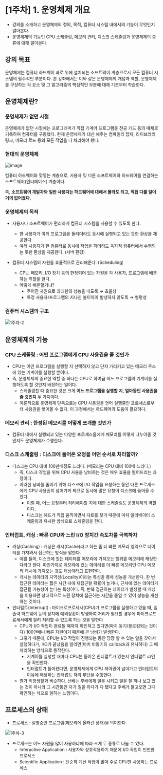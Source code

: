 # [1주차] 1. 운영체제 개요

- 강의를 소개하고 운영체제의 정의, 목적, 컴퓨터 시스템 내에서의 기능이 무엇인지 알아본다.
- 운영체제의 기능인 CPU 스케줄링, 메모리 관리, 디스크 스케줄링과 운영체제의 종류에 대해 알아본다.

## 강의 목표

운영체제는 컴퓨터 하드웨어 바로 위에 설치되는 소프트웨어 계층으로서 모든 컴퓨터 시스템의 필수적인 부분이다. 본 강좌에서는 이와 같은 운영체제의 개념과 역할, 운영체제를 구성하는 각 요소 및 그 알고리즘의 핵심적인 부분에 대해 기초부터 학습한다.

## 운영체제란?

### 운영체제가 없던 시절

운영체제가 없던 시절에는 프로그래머가 직접 기계어 프로그램을 천공 카드 등의 매체로 기록하여 컴퓨터를 구동했다. 현재 운영체제가 대신 해주는 컴파일러 탑재, 라이브러리 링크, 메모리 로드 등의 모든 작업을 다 처리해야 했다. 

### 현대의 운영체제

![image](https://user-images.githubusercontent.com/54302155/152673209-d783e76d-00b7-4ffd-b11c-db49de862356.png)


컴퓨터 하드웨어와 맞닿는 계층으로, 사용자 및 다른 소프트웨어와 하드웨어를 연결하는 소프트웨어(인터페이스) 계층이다.

즉, **소프트웨어 개발자와 일반 사용자는 하드웨어에 대해서 몰라도 되고, 직접 다룰 일이 거의 없어졌다.**

### 운영체제의 목적

- 사용자나 소프트웨어가 편리하게 컴퓨터 시스템을 사용할 수 있도록 한다.
    - 한 사용자가 여러 프로그램을 돌리더라도 동시에 실행되고 있는 듯한 환상을 제공한다.
    - 여러 사용자가 한 컴퓨터로 동시에 작업을 하더라도 독자적 컴퓨터에서 수행되는 듯한 환상을 제공한다. (서버 환경)

- 컴퓨터 시스템의 자원을 효율적으로 관리해준다. (Scheduling)
    - CPU, 메모리, I/O 장치 등의 한정되어 있는 자원을 각 사용자, 프로그램에 배분하는 역할을 한다.
    - 어떻게 배분할거냐?
        - 주어진 자원으로 최대한의 성능을 내도록 → 효율성
        - 특정 사용자/프로그램의 지나친 불이익이 발생하지 않도록 → 형평성

### 컴퓨터 시스템의 구조

![1주차-2](https://user-images.githubusercontent.com/54302155/152672997-f0dcc966-8e86-4d00-812b-28af40d53a91.jpg)

## 운영체제의 기능

### CPU 스케줄링 : 어떤 프로그램에게 CPU 사용권을 줄 것인가

- CPU는 어떤 프로그램을 실행할 지 선택하지 않고 단지 가리키고 있는 메모리 주소에 있는 기계어를 실행할 뿐이다.
- 즉, 운영체제의 중요한 역할 중 하나는 CPU로 하여금 어느 프로그램의 기계어를 실행하도록 할 것인지 배정하는 일이다.
    - 스케줄링할 때 중요한 것은 크게 **어느 프로그램을 실행할 지**, **얼마동안 사용권을 줄 것인지** 두 가지이다.
    - 이론적으로 운영체제 단독으로는 CPU 사용권을 얻어 실행중인 프로세스로부터 사용권을 뺏어올 수 없다. 이 과정에서는 하드웨어의 도움이 필요하다.

### 메모리 관리 : 한정된 메모리를 어떻게 쪼개쓸 것인가

- 컴퓨터 내에서 실행되고 있는 다양한 프로세스들에게 메모리를 어떻게 나누어줄 것인지도 운영체제가 수행한다.

### 디스크 스케줄링 : 디스크에 들어온 요청을 어떤 순서로 처리할까?

- 디스크는 CPU 대비 100만배정도 느리다. (메모리는 CPU 대비 100배 느리다.)
    - 즉, 디스크 작업을 위해 CPU 사용을 낭비하는 것은 매우 효율을 떨어뜨리는 과정이다.
    - 이러한 낭비를 줄이기 위해 디스크에 I/O 작업을 요청하는 동안 다른 프로세스에게 CPU 사용권이 넘어가게 되므로 동시에 많은 요청이 디스크에 들어올 수 있다.
        - 이럴 때, 어느 요청부터 처리해야할 지에 대한 스케줄링도 운영체제의 역할이다.
        - 디스크는 헤드가 직접 움직이면서 자료를 찾기 때문에 마치 엘리베이터 스케줄링과 유사한 방식으로 스케줄링을 한다.

### 인터럽트, 캐싱 : 빠른 CPU와 느린 I/O 장치간 속도차를 극복하자

- 캐싱(Caching) : 캐싱은 캐시(Cache)라고 하는 좀 더 빠른 메모리 영역으로 데이터를 가져와서 접근하는 방식을 말한다.
    - 예를 들어, 디스크에 있는 데이터를 메모리에 가져오는 행위를 메모리에 캐싱한다라고 한다. 마찬가지로 메모리에 있는 데이터를 더 빠른 메모리인 CPU 메모리 캐시에 가져오는 것도 캐싱이라고 표현한다.
    - 캐시는 데이터의 지역성(Locality)이라는 특성을 통해 성능을 개선한다. 한 번 접근된 데이터는 짧은 시간 내에 재접근될 확률이 높거나, 근처에 있는 데이터가 접근될 가능성이 높다는 특성이다. 즉, 반복 접근하는 데이터가 발생할 때 캐싱을 이용하면 상대적으로 느린 장치에 접근하는 시간을 줄일 수 있어 성능을 개선하는 것이다.
- 인터럽트(Interrupt) : 마이크로프로세서(CPU)가 프로그램을 실행하고 있을 때, 입출력 하드웨어 등의 장치에 예외상황이 발생하여 처리가 필요할 경우에 마이크로프로세서에게 알려 처리할 수 있도록 하는 것을 말한다
    - CPU가 I/O 작업이 완료될 때까지 확인하고 있다면(마치 동기/블로킹되는 것이다) 100만배나 빠른 자원이기 때문에 큰 낭비가 발생한다.
    - 그렇기 때문에, CPU는 I/O 작업이 진행되는 동안 당장 할 수 있는 일을 찾아서 실행하다가, I/O가 끝났음을 알리면(마치 비동기의 callback과 유사하다) 그 때 처리하는 방식으로 동작한다.
        - 기계어를 실행할 때마다 CPU는 들어온 인터럽트가 있는지 인터럽트 라인을 확인한다.
        - 인터럽트가 들어왔다면, 운영체제에게 CPU 제어권이 넘어가고 인터럽트의 이유에 해당하는 인터럽트 처리 루틴을 수행한다.
    - 뭔가 직장생활과 비슷하다. 선배는 후배에게 일을 시키고 일을 잘 하나 보고 있는 것이 아니라 그 시간동안 자기 일을 하다가 다 됐다고 후배가 들고오면 그때 확인하는 식으로 일하는 느낌이다.
    

## 프로세스의 상태

- 프로세스 : 실행중인 프로그램(메모리에 올라간 상태)을 의미한다.

![1주차-3](https://user-images.githubusercontent.com/54302155/152673006-01745c1b-4523-4ad8-a5be-cd96c6850cbc.jpg)

- 프로세스는 어느 자원을 많이 사용하냐에 따라 크게 두 종류로 나눌 수 있다.
    - Inferactive Application : 사용자와 상호작용하기 때문에 I/O 작업이 빈번한 프로세스
    - Scientific Application : 단순히 계산 작업이 많아 주로 CPU만 사용하는 프로세스
